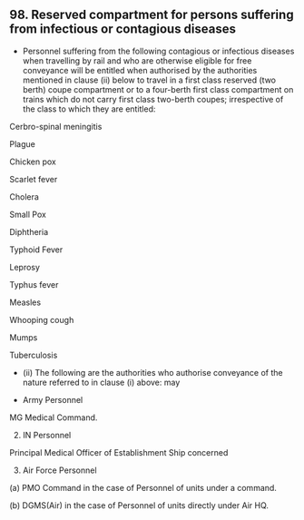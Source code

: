 ## 98. Reserved compartment for persons suffering from infectious or contagious diseases

- Personnel suffering from the following contagious or infectious diseases when travelling by rail and who are otherwise eligible for free conveyance will be entitled when authorised by the authorities mentioned in clause (ii) below to travel in a first class reserved (two berth) coupe compartment or to a four-berth first class compartment on trains which do not carry first class two-berth coupes; irrespective of the class to which they are entitled:

Cerbro-spinal meningitis

Plague

Chicken pox

Scarlet fever

Cholera

Small Pox

Diphtheria

Typhoid Fever

Leprosy

Typhus fever

Measles

Whooping cough

Mumps

Tuberculosis

- (ii) The following are the authorities who authorise conveyance of the nature referred to in clause (i) above: may

- Army Personnel

MG Medical Command.

2. IN Personnel

Principal Medical Officer of Establishment Ship concerned

3. Air Force Personnel

(a) PMO Command in the case of Personnel of units under a command.

(b) DGMS(Air) in the case of Personnel of units directly under Air HQ.
